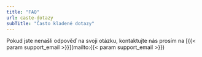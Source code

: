 ```yaml
---
title: "FAQ"
url: caste-dotazy
subTitle: "Často kladené dotazy"
---
```

Pokud jste nenašli odpověď na svoji otázku, kontaktujte nás prosím na [{{< param support_email >}}](mailto:{{< param support_email >}})

